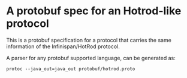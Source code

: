 # A protobuf spec for an Hotrod-like protocol
This is a protobuf specification for a protocol that carries 
the same information of the Infinispan/HotRod protocol.

A parser for any protobuf supported language, can be generated as:

	protoc --java_out=java_out protobuf/hotrod.proto
